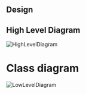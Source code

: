 ## Design

## High Level Diagram

![HighLevelDiagram](https://user-images.githubusercontent.com/45603597/144247047-9123c785-8cc1-4c81-9626-013bb02536e8.png)



# Class diagram


![LowLevelDiagram](https://user-images.githubusercontent.com/45603597/144247162-615bed5e-6cc7-471f-9960-9375229a6216.png)

